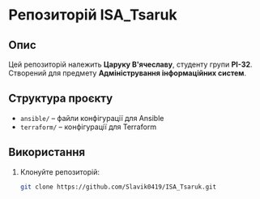 # Репозиторій ISA_Tsaruk

## Опис
Цей репозиторій належить **Царуку В'ячеславу**, студенту групи **РІ-32**.  
Створений для предмету **Адміністрування інформаційних систем**.  

## Структура проєкту
- `ansible/` – файли конфігурації для Ansible  
- `terraform/` – конфігурації для Terraform  

## Використання
1. Клонуйте репозиторій:
   ```bash
   git clone https://github.com/Slavik0419/ISA_Tsaruk.git
